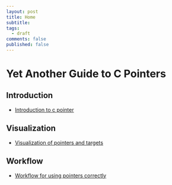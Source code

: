 ```yaml
---
layout: post
title: Home
subtitle: 
tags:
  - draft
comments: false
published: false
---
```


# Yet Another Guide to C Pointers

## Introduction

* [Introduction to c pointer](introduction.md)

## Visualization

* [Visualization of pointers and targets](visualization.md)


## Workflow

* [Workflow for using pointers correctly](workflow.md)
